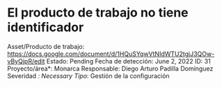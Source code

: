 # El producto de trabajo no tiene identificador

Asset/Producto de trabajo: https://docs.google.com/document/d/1HQuSYqwVtNIdWTU2tgjJ3QOw-vByQjpR/edit
Estado: Pending
Fecha de detección: June 2, 2022
ID: 31
Proyecto/área*: Monarca
Responsable: Diego Arturo Padilla Domínguez
Severidad *: Necessary
Tipo*: Gestión de la configuración
